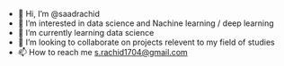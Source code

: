- 👋 Hi, I’m @saadrachid
- 👀 I’m interested in data science and Nachine learning / deep learning 
- 🌱 I’m currently learning data science
- 💞️ I’m looking to collaborate on projects relevent to my field of studies
- 📫 How to reach me s.rachid1704@gmail.com

<!---
saadrachid/saadrachid is a ✨ special ✨ repository because its `README.md` (this file) appears on your GitHub profile.
You can click the Preview link to take a look at your changes.
--->
